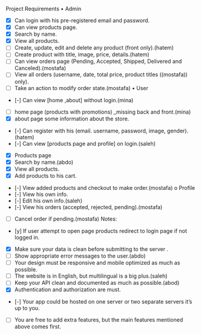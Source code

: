 Project Requirements
• Admin
- [X] Can login with his pre-registered email and password.
- [x] Can view products page.
- [x] Search by name.
- [X] View all products.
- [ ] Create, update, edit and delete any product (front only).(hatem)
- [ ] Create product with title, image, price, details.(hatem)
- [ ] Can view orders page (Pending, Accepted, Shipped, Delivered and Canceled).(mostafa)
- [ ] View all orders (username, date, total price, product titles ((mostafa))
only).
- [ ] Take an action to modify order state.(mostafa)
• User
- [-] Can view [home ,about] without login.(mina)
- [ ] home page (products with promotions) _missing back and front.(mina)
- [x] about page some information about the store.
- [-] Can register with his (email. username, password, image,
gender). (hatem)
- [-] Can view [products page and profile] on login.(saleh)
- [x] Products page
- [x] Search by name.(abdo)
- [x] View all products.
- [x] Add products to his cart.
- [-] View added products and checkout to make order.(mostafa)
o Profile
- [-] View his own info.
- [-] Edit his own info.(saleh)
- [-] View his orders (accepted, rejected, pending).(mostafa)
- [ ] Cancel order if pending.(mostafa)
Notes:
- [y] If user attempt to open page products redirect to login page if 
not logged in.
- [x] Make sure your data is clean before submitting to the server .
- [ ] Show appropriate error messages to the user.(abdo)
- [ ] Your design must be responsive and mobile optimized as much 
as possible.
- [ ] The website is in English, but multilingual is a big plus.(saleh)
- [ ] Keep your API clean and documented as much as possible.(abod)
- [x] Authentication and authorization are must.
- [-] Your app could be hosted on one server or two separate
servers it’s up to you.
- [ ] You are free to add extra features, but the main features 
mentioned above comes first.
